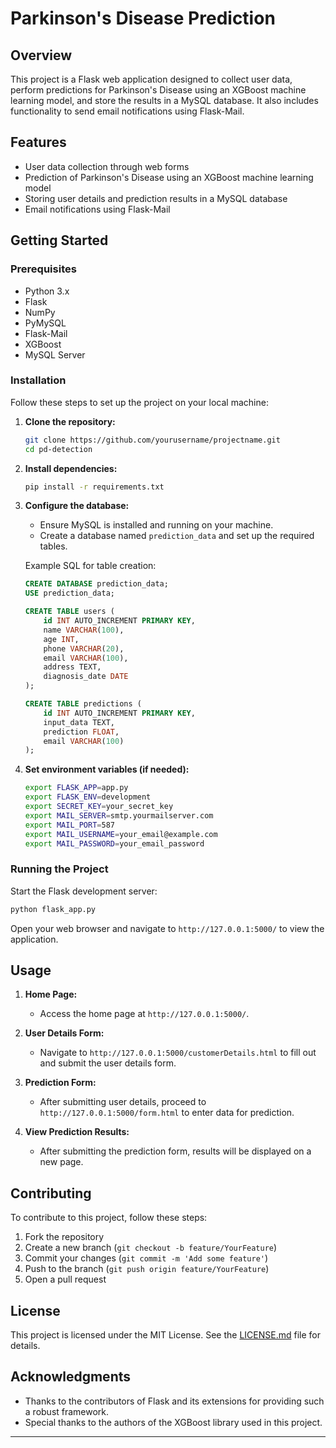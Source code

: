 # Parkinson's Disease Prediction

## Overview

This project is a Flask web application designed to collect user data, perform predictions for Parkinson's Disease using an XGBoost machine learning model, and store the results in a MySQL database. It also includes functionality to send email notifications using Flask-Mail.

## Features

- User data collection through web forms
- Prediction of Parkinson's Disease using an XGBoost machine learning model
- Storing user details and prediction results in a MySQL database
- Email notifications using Flask-Mail

## Getting Started

### Prerequisites

- Python 3.x
- Flask
- NumPy
- PyMySQL
- Flask-Mail
- XGBoost
- MySQL Server

### Installation

Follow these steps to set up the project on your local machine:

1. **Clone the repository:**

   ```bash
   git clone https://github.com/yourusername/projectname.git
   cd pd-detection
   ```

2. **Install dependencies:**

   ```bash
   pip install -r requirements.txt
   ```

3. **Configure the database:**

   - Ensure MySQL is installed and running on your machine.
   - Create a database named `prediction_data` and set up the required tables.

   Example SQL for table creation:

   ```sql
   CREATE DATABASE prediction_data;
   USE prediction_data;

   CREATE TABLE users (
       id INT AUTO_INCREMENT PRIMARY KEY,
       name VARCHAR(100),
       age INT,
       phone VARCHAR(20),
       email VARCHAR(100),
       address TEXT,
       diagnosis_date DATE
   );

   CREATE TABLE predictions (
       id INT AUTO_INCREMENT PRIMARY KEY,
       input_data TEXT,
       prediction FLOAT,
       email VARCHAR(100)
   );
   ```

4. **Set environment variables (if needed):**

   ```bash
   export FLASK_APP=app.py
   export FLASK_ENV=development
   export SECRET_KEY=your_secret_key
   export MAIL_SERVER=smtp.yourmailserver.com
   export MAIL_PORT=587
   export MAIL_USERNAME=your_email@example.com
   export MAIL_PASSWORD=your_email_password
   ```

### Running the Project

Start the Flask development server:

```bash
python flask_app.py
```

Open your web browser and navigate to `http://127.0.0.1:5000/` to view the application.

## Usage

1. **Home Page:**

   - Access the home page at `http://127.0.0.1:5000/`.

2. **User Details Form:**

   - Navigate to `http://127.0.0.1:5000/customerDetails.html` to fill out and submit the user details form.

3. **Prediction Form:**

   - After submitting user details, proceed to `http://127.0.0.1:5000/form.html` to enter data for prediction.

4. **View Prediction Results:**
   - After submitting the prediction form, results will be displayed on a new page.

## Contributing

To contribute to this project, follow these steps:

1. Fork the repository
2. Create a new branch (`git checkout -b feature/YourFeature`)
3. Commit your changes (`git commit -m 'Add some feature'`)
4. Push to the branch (`git push origin feature/YourFeature`)
5. Open a pull request

## License

This project is licensed under the MIT License. See the [LICENSE.md](LICENSE.md) file for details.

## Acknowledgments

- Thanks to the contributors of Flask and its extensions for providing such a robust framework.
- Special thanks to the authors of the XGBoost library used in this project.

---
